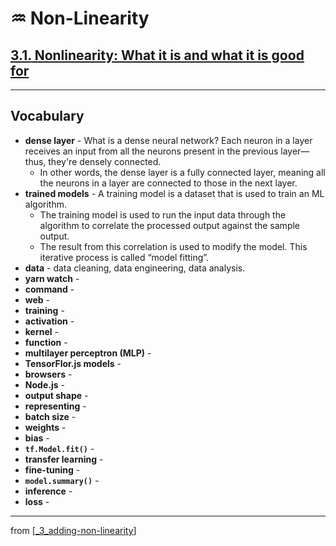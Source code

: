 # ♒️ Non-Linearity

## [**3.1.** Nonlinearity: What it is and what it is good for](https://livebook.manning.com/book/deep-learning-with-javascript/chapter-3/21)

---

## **Vocabulary**

- **dense layer** - What is a dense neural network? Each neuron in a layer receives an input from all the neurons present in the previous layer—thus, they're densely connected.
  - In other words, the dense layer is a fully connected layer, meaning all the neurons in a layer are connected to those in the next layer.
- **trained models** - A training model is a dataset that is used to train an ML algorithm.
  - The training model is used to run the input data through the algorithm to correlate the processed output against the sample output.
  - The result from this correlation is used to modify the model. This iterative process is called “model fitting”.
- **data** - data cleaning, data engineering, data analysis.
- **yarn watch** -
- **command** -
- **web** -
- **training** -
- **activation** -
- **kernel** -
- **function** -
- **multilayer perceptron (MLP)** -
- **TensorFlor.js models** -
- **browsers** -
- **Node.js** -
- **output shape** -
- **representing** -
- **batch size** -
- **weights** -
- **bias** -
- **`tf.Model.fit()`** -
- **transfer learning** -
- **fine-tuning** -
- **`model.summary()`** -
- **inference** -
- **loss** -

---

from [[_3_adding-non-linearity]]

[//begin]: # "Autogenerated link references for markdown compatibility"
[_3_adding-non-linearity]: ../_3_adding-non-linearity.md "♒️ NON-LINEARITY"
[//end]: # "Autogenerated link references"
